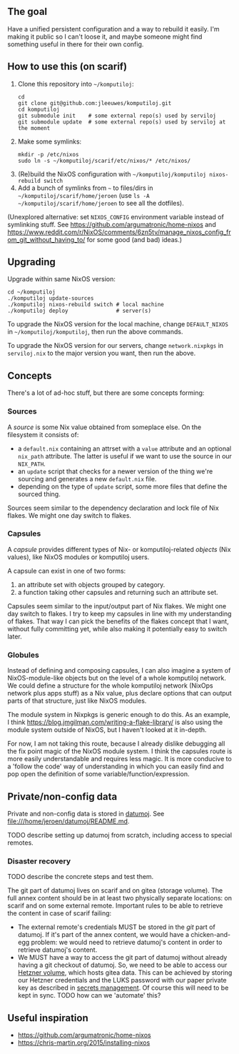 ## The goal

Have a unified persistent configuration and a way to rebuild it easily.
I'm making it public so I can't loose it,
and maybe someone might find something useful in there for their own config.

## How to use this (on scarif)

1. Clone this repository into `~/komputiloj`:
    ```
    cd
    git clone git@github.com:jleeuwes/komputiloj.git
    cd komputiloj
    git submodule init    # some external repo(s) used by serviloj
    git submodule update  # some external repo(s) used by serviloj at the moment
    ```
2. Make some symlinks:
    ```
    mkdir -p /etc/nixos
    sudo ln -s ~/komputiloj/scarif/etc/nixos/* /etc/nixos/
    ```
3. (Re)build the NixOS configuration with `~/komputiloj/komputiloj nixos-rebuild switch`
4. Add a bunch of symlinks from `~` to files/dirs in `~/komputiloj/scarif/home/jeroen`
   (use `ls -A ~/komputiloj/scarif/home/jeroen` to see all the dotfiles).

(Unexplored alternative: set `NIXOS_CONFIG` environment variable instead of symlinking
stuff. See <https://github.com/argumatronic/home-nixos> and
<https://www.reddit.com/r/NixOS/comments/6zn5tv/manage_nixos_config_from_git_without_having_to/>
for some good (and bad) ideas.)

## Upgrading

Upgrade within same NixOS version:

	cd ~/komputiloj
	./komputiloj update-sources
	./komputiloj nixos-rebuild switch # local machine
	./komputiloj deploy               # server(s)

To upgrade the NixOS version for the local machine,
change `DEFAULT_NIXOS` in `~/komputiloj/komputiloj`,
then run the above commands.

To upgrade the NixOS version for our servers,
change `network.nixpkgs` in `serviloj.nix` to the major version you want,
then run the above.

## Concepts

There's a lot of ad-hoc stuff, but there are some concepts forming:

### Sources

A _source_ is some Nix value obtained from someplace else.
On the filesystem it consists of:

- a `default.nix` containing an attrset with a `value` attribute
  and an optional `nix_path` attribute.
  The latter is useful if we want to use the source in our `NIX_PATH`.
- an `update` script that checks for a newer version of the thing we're
  sourcing and generates a new `default.nix` file.
- depending on the type of `update` script,
  some more files that define the sourced thing.

Sources seem similar to the dependency declaration and lock file of Nix flakes.
We might one day switch to flakes.

### Capsules

A _capsule_ provides different types of Nix- or komputiloj-related _objects_
(Nix values), like NixOS modules or komputiloj users.

A capsule can exist in one of two forms:

1. an attribute set with objects grouped by category.
2. a function taking other capsules and returning such an attribute set.

Capsules seem similar to the input/output part of Nix flakes.
We might one day switch to flakes.
I try to keep my capsules in line with my understanding of flakes.
That way I can pick the benefits of the flakes concept that I want,
without fully committing yet, while also making it potentially easy to switch later.

### Globules

Instead of defining and composing capsules,
I can also imagine a system of NixOS-module-like objects
but on the level of a whole komputiloj network.
We could define a structure for the whole komputiloj network (NixOps network
plus apps stuff) as a Nix value,
plus declare options that can output parts of that structure,
just like NixOS modules.

The module system in Nixpkgs is generic enough to do this.
As an example, I think <https://blog.jmgilman.com/writing-a-flake-library/> is
also using the module system outside of NixOS, but I haven't looked at it
in-depth.

For now, I am not taking this route,
because I already dislike debugging all the fix point magic of the NixOS module
system. I think the capsules route is more easily understandable and requires
less magic. It is more conducive to a 'follow the code' way of understanding
in which you can easily find and pop open the definition of some
variable/function/expression.

## Private/non-config data

Private and non-config data is stored in [datumoj](file:///home/jeroen/datumoj).
See <file:///home/jeroen/datumoj/README.md>.

TODO describe setting up datumoj from scratch,
including access to special remotes.

### Disaster recovery

TODO describe the concrete steps and test them.

The git part of datumoj lives on scarif and on gitea (storage volume).
The full annex content should be in at least two physically separate locations:
on scarif and on some external remote. Important rules to be able to
retrieve the content in case of scarif failing:

- The external remote's credentials MUST be stored in the _git_ part of datumoj.
  If it's part of the annex content, we would have a chicken-and-egg problem:
  we would need to retrieve datumoj's content in order to retrieve datumoj's content.
- We MUST have a way to access the git part of datumoj without already having a
  git checkout of datumoj.
  So, we need to be able to access our [Hetzner volume](serviloj/README.md),
  which hosts gitea data.
  This can be achieved by storing our Hetzner
  credentials and the LUKS password with our paper private key
  as described in [secrets management](secrets-management.md).
  Of course this will need to be kept in sync.
  TODO how can we 'automate' this?

## Useful inspiration

- <https://github.com/argumatronic/home-nixos>
- <https://chris-martin.org/2015/installing-nixos>

